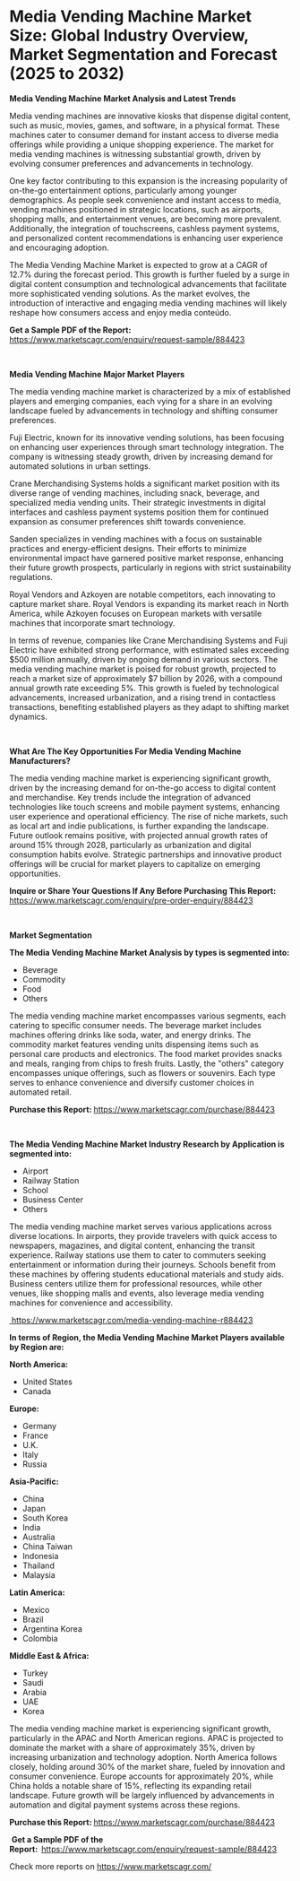 <p><h1>Media Vending Machine Market Size: Global Industry Overview, Market Segmentation and Forecast (2025 to 2032)</h1></p><p><strong>Media Vending Machine Market Analysis and Latest Trends</strong></p>
<p><p>Media vending machines are innovative kiosks that dispense digital content, such as music, movies, games, and software, in a physical format. These machines cater to consumer demand for instant access to diverse media offerings while providing a unique shopping experience. The market for media vending machines is witnessing substantial growth, driven by evolving consumer preferences and advancements in technology.</p><p>One key factor contributing to this expansion is the increasing popularity of on-the-go entertainment options, particularly among younger demographics. As people seek convenience and instant access to media, vending machines positioned in strategic locations, such as airports, shopping malls, and entertainment venues, are becoming more prevalent. Additionally, the integration of touchscreens, cashless payment systems, and personalized content recommendations is enhancing user experience and encouraging adoption.</p><p>The Media Vending Machine Market is expected to grow at a CAGR of 12.7% during the forecast period. This growth is further fueled by a surge in digital content consumption and technological advancements that facilitate more sophisticated vending solutions. As the market evolves, the introduction of interactive and engaging media vending machines will likely reshape how consumers access and enjoy media conteúdo.</p></p>
<p><strong>Get a Sample PDF of the Report:&nbsp;</strong> <a href="https://www.marketscagr.com/enquiry/request-sample/884423?utm_campaign=2882&utm_medium=2&utm_source=Github&utm_content=ia&utm_term=08042025&utm_id=media-vending-machine">https://www.marketscagr.com/enquiry/request-sample/884423</a></p>
<p>&nbsp;</p>
<p><strong>Media Vending Machine Major Market Players</strong></p>
<p><p>The media vending machine market is characterized by a mix of established players and emerging companies, each vying for a share in an evolving landscape fueled by advancements in technology and shifting consumer preferences.</p><p>Fuji Electric, known for its innovative vending solutions, has been focusing on enhancing user experiences through smart technology integration. The company is witnessing steady growth, driven by increasing demand for automated solutions in urban settings.</p><p>Crane Merchandising Systems holds a significant market position with its diverse range of vending machines, including snack, beverage, and specialized media vending units. Their strategic investments in digital interfaces and cashless payment systems position them for continued expansion as consumer preferences shift towards convenience.</p><p>Sanden specializes in vending machines with a focus on sustainable practices and energy-efficient designs. Their efforts to minimize environmental impact have garnered positive market response, enhancing their future growth prospects, particularly in regions with strict sustainability regulations.</p><p>Royal Vendors and Azkoyen are notable competitors, each innovating to capture market share. Royal Vendors is expanding its market reach in North America, while Azkoyen focuses on European markets with versatile machines that incorporate smart technology.</p><p>In terms of revenue, companies like Crane Merchandising Systems and Fuji Electric have exhibited strong performance, with estimated sales exceeding $500 million annually, driven by ongoing demand in various sectors. The media vending machine market is poised for robust growth, projected to reach a market size of approximately $7 billion by 2026, with a compound annual growth rate exceeding 5%. This growth is fueled by technological advancements, increased urbanization, and a rising trend in contactless transactions, benefiting established players as they adapt to shifting market dynamics.</p></p>
<p>&nbsp;</p>
<p><strong>What Are The Key Opportunities For Media Vending Machine Manufacturers?</strong></p>
<p><p>The media vending machine market is experiencing significant growth, driven by the increasing demand for on-the-go access to digital content and merchandise. Key trends include the integration of advanced technologies like touch screens and mobile payment systems, enhancing user experience and operational efficiency. The rise of niche markets, such as local art and indie publications, is further expanding the landscape. Future outlook remains positive, with projected annual growth rates of around 15% through 2028, particularly as urbanization and digital consumption habits evolve. Strategic partnerships and innovative product offerings will be crucial for market players to capitalize on emerging opportunities.</p></p>
<p><strong>Inquire or Share Your Questions If Any Before Purchasing This Report:</strong> <a href="https://www.marketscagr.com/enquiry/pre-order-enquiry/884423?utm_campaign=2882&utm_medium=2&utm_source=Github&utm_content=ia&utm_term=08042025&utm_id=media-vending-machine">https://www.marketscagr.com/enquiry/pre-order-enquiry/884423</a></p>
<p>&nbsp;</p>
<p><strong>Market Segmentation</strong></p>
<p><strong>The Media Vending Machine Market Analysis by types is segmented into:</strong></p>
<p><ul><li>Beverage</li><li>Commodity</li><li>Food</li><li>Others</li></ul></p>
<p><p>The media vending machine market encompasses various segments, each catering to specific consumer needs. The beverage market includes machines offering drinks like soda, water, and energy drinks. The commodity market features vending units dispensing items such as personal care products and electronics. The food market provides snacks and meals, ranging from chips to fresh fruits. Lastly, the "others" category encompasses unique offerings, such as flowers or souvenirs. Each type serves to enhance convenience and diversify customer choices in automated retail.</p></p>
<p><strong>Purchase this Report:&nbsp;</strong><a href="https://www.marketscagr.com/purchase/884423?utm_campaign=2882&utm_medium=2&utm_source=Github&utm_content=ia&utm_term=08042025&utm_id=media-vending-machine">https://www.marketscagr.com/purchase/884423</a></p>
<p>&nbsp;</p>
<p><strong>The Media Vending Machine Market Industry Research by Application is segmented into:</strong></p>
<p><ul><li>Airport</li><li>Railway Station</li><li>School</li><li>Business Center</li><li>Others</li></ul></p>
<p><p>The media vending machine market serves various applications across diverse locations. In airports, they provide travelers with quick access to newspapers, magazines, and digital content, enhancing the transit experience. Railway stations use them to cater to commuters seeking entertainment or information during their journeys. Schools benefit from these machines by offering students educational materials and study aids. Business centers utilize them for professional resources, while other venues, like shopping malls and events, also leverage media vending machines for convenience and accessibility.</p></p>
<p><a href="https://www.marketscagr.com/media-vending-machine-r884423?utm_campaign=2882&utm_medium=2&utm_source=Github&utm_content=ia&utm_term=08042025&utm_id=media-vending-machine">&nbsp;https://www.marketscagr.com/media-vending-machine-r884423</a></p>
<p><strong>In terms of Region, the Media Vending Machine Market Players available by Region are:</strong></p>
<p>
    <p> <strong> North America: </strong>
        <ul>
            <li>United States</li>
            <li>Canada</li>
        </ul>
        </p> 
    <p> <strong> Europe: </strong>
        <ul>
            <li>Germany</li>
            <li>France</li>
            <li>U.K.</li>
            <li>Italy</li>
            <li>Russia</li>
        </ul>
        </p> 
    <p> <strong> Asia-Pacific: </strong>
        <ul>
            <li>China</li>
            <li>Japan</li>
            <li>South Korea</li>
            <li>India</li>
            <li>Australia</li>
            <li>China Taiwan</li>
            <li>Indonesia</li>
            <li>Thailand</li>
            <li>Malaysia</li>
        </ul>
        </p> 
    <p> <strong> Latin America: </strong>
        <ul>
            <li>Mexico</li>
            <li>Brazil</li>
            <li>Argentina Korea</li>
            <li>Colombia</li>
        </ul>
        </p> 
    <p> <strong> Middle East & Africa: </strong>
        <ul>
            <li>Turkey</li>
            <li>Saudi</li>
            <li>Arabia</li>
            <li>UAE</li>
            <li>Korea</li>
        </ul>
    </p>
    </p>
<p><p>The media vending machine market is experiencing significant growth, particularly in the APAC and North American regions. APAC is projected to dominate the market with a share of approximately 35%, driven by increasing urbanization and technology adoption. North America follows closely, holding around 30% of the market share, fueled by innovation and consumer convenience. Europe accounts for approximately 20%, while China holds a notable share of 15%, reflecting its expanding retail landscape. Future growth will be largely influenced by advancements in automation and digital payment systems across these regions.</p></p>
<p><strong>Purchase this Report: </strong><a href="https://www.marketscagr.com/purchase/884423?utm_campaign=2882&utm_medium=2&utm_source=Github&utm_content=ia&utm_term=08042025&utm_id=media-vending-machine">https://www.marketscagr.com/purchase/884423</a></p>
<p>&nbsp;<strong>Get a Sample PDF of the Report:&nbsp;&nbsp;</strong><a href="https://www.marketscagr.com/enquiry/request-sample/884423?utm_campaign=2882&utm_medium=2&utm_source=Github&utm_content=ia&utm_term=08042025&utm_id=media-vending-machine">https://www.marketscagr.com/enquiry/request-sample/884423</a></p>
<p><strong></strong></p>
<p>Check more reports on <a href="https://www.marketscagr.com/?utm_campaign=2882&utm_medium=2&utm_source=Github&utm_content=ia&utm_term=08042025&utm_id=media-vending-machine">https://www.marketscagr.com/</a></p>